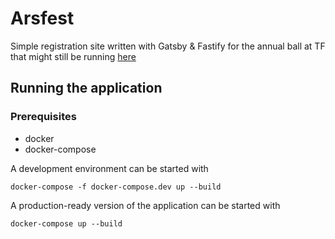 # Arsfest

Simple registration site written with Gatsby & Fastify for the annual ball at TF that might still be running [here](https://arsfest.tf.fi)

## Running the application
### Prerequisites
- docker
- docker-compose

A development environment can be started with
```
docker-compose -f docker-compose.dev up --build
```

A production-ready version of the application can be started with
```
docker-compose up --build
```

